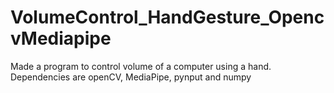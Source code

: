 # VolumeControl_HandGesture_OpencvMediapipe
Made a program to control volume of a computer using a hand. Dependencies are openCV, MediaPipe, pynput and numpy
